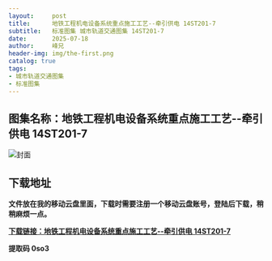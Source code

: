 ```yaml
---
layout:     post
title:      地铁工程机电设备系统重点施工工艺--牵引供电 14ST201-7
subtitle:   标准图集 城市轨道交通图集 14ST201-7
date:       2025-07-18
author:     峰兄
header-img: img/the-first.png
catalog: true
tags:
- 城市轨道交通图集
- 标准图集
---
```

## 图集名称：地铁工程机电设备系统重点施工工艺--牵引供电 14ST201-7
![封面](https://pic1.imgdb.cn/item/687da6d958cb8da5c8c8e004.jpg)


## 下载地址 
**文件放在我的移动云盘里面，下载时需要注册一个移动云盘账号，登陆后下载，稍稍麻烦一点。**  
  
[**下载链接：地铁工程机电设备系统重点施工工艺--牵引供电 14ST201-7**](https://caiyun.139.com/w/i/2oxwBHV0Ezkly)


**提取码 0so3**

